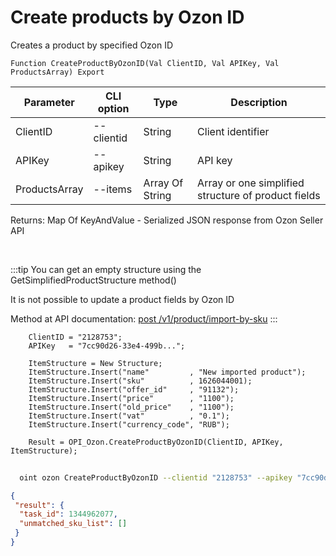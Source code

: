 ﻿---
sidebar_position: 7
---

# Create products by Ozon ID
 Creates a product by specified Ozon ID



`Function CreateProductByOzonID(Val ClientID, Val APIKey, Val ProductsArray) Export`

  | Parameter | CLI option | Type | Description |
  |-|-|-|-|
  | ClientID | --clientid | String | Client identifier |
  | APIKey | --apikey | String | API key |
  | ProductsArray | --items | Array Of String | Array or one simplified structure of product fields |

  
  Returns:  Map Of KeyAndValue - Serialized JSON response from Ozon Seller API

<br/>

:::tip
You can get an empty structure using the GetSimplifiedProductStructure method()

 It is not possible to update a product fields by Ozon ID

 Method at API documentation: [post /v1/product/import-by-sku](https://docs.ozon.ru/api/seller/#operation/ProductAPI_ImportProductsBySKU)
:::
<br/>


```bsl title="Code example"
    ClientID = "2128753";
    APIKey   = "7cc90d26-33e4-499b...";

    ItemStructure = New Structure;
    ItemStructure.Insert("name"         , "New imported product");
    ItemStructure.Insert("sku"          , 1626044001);
    ItemStructure.Insert("offer_id"     , "91132");
    ItemStructure.Insert("price"        , "1100");
    ItemStructure.Insert("old_price"    , "1100");
    ItemStructure.Insert("vat"          , "0.1");
    ItemStructure.Insert("currency_code", "RUB");

    Result = OPI_Ozon.CreateProductByOzonID(ClientID, APIKey, ItemStructure);
```



```sh title="CLI command example"
    
  oint ozon CreateProductByOzonID --clientid "2128753" --apikey "7cc90d26-33e4-499b..." --items %items%

```

```json title="Result"
{
 "result": {
  "task_id": 1344962077,
  "unmatched_sku_list": []
 }
}
```
